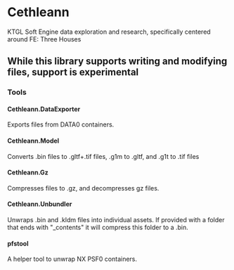 # Cethleann

KTGL Soft Engine data exploration and research, specifically centered around FE: Three Houses

## While this library supports writing and modifying files, support is experimental

### Tools

#### Cethleann.DataExporter

Exports files from DATA0 containers.

#### Cethleann.Model

Converts .bin files to .gltf+.tif files, .g1m to .gltf, and .g1t to .tif files

#### Cethleann.Gz

Compresses files to .gz, and decompresses gz files.

#### Cethleann.Unbundler

Unwraps .bin and .kldm files into individual assets. If provided with a folder that ends with "_contents" it will compress this folder to a .bin.

#### pfstool

A helper tool to unwrap NX PSF0 containers.

